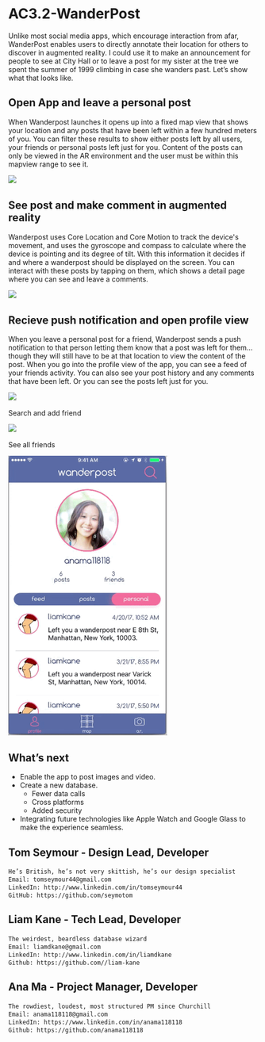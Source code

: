 # AC3.2-WanderPost

Unlike most social media apps, which encourage interaction from afar, WanderPost enables users to directly annotate their location for others to discover in augmented reality. I could use it to make an announcement for people to see at City Hall or to leave a post for my sister at the tree we spent the summer of 1999 climbing in case she wanders past. Let’s show what that looks like.

## Open App and leave a personal post

When Wanderpost launches it opens up into a fixed map view that shows your location and any posts that have been left within a few hundred meters of you. You can filter these results to show either posts left by all users,  your friends or personal posts left just for you. Content of the posts can only be viewed in the AR environment and the user must be within this mapview range to see it.

<img src="https://github.com/C4Q/AC3.2-WanderPost/blob/userInterface-AM-/Media/New/Open%20App%20and%20leave%20a%20personal%20post.gif" width="320" />

## See post and make comment in augmented reality

Wanderpost uses Core Location and Core Motion to track the device's movement, and uses the gyroscope and compass to calculate where the device is pointing and its degree of tilt. With this information it decides if and where a wanderpost should be displayed on the screen.
You can interact with these posts by tapping on them, which shows a detail page where you can see and leave a comments. 

<img src="https://github.com/C4Q/AC3.2-WanderPost/blob/userInterface-AM-/Media/New/Comment%20in%20Augmented%20Reality.gif" width="320" />

## Recieve push notification and open profile view

When you leave a personal post for a friend, Wanderpost sends a push notification to that person letting them know that a post was left for them… though they will still have to be at that location to view the content of the post.
When you go into the profile view of the app, you can see a feed of your friends activity. You can also see your post history and any comments that have been left. Or you can see the posts left just for you.

<img src="https://github.com/C4Q/AC3.2-WanderPost/blob/userInterface-AM-/Media/New/Recieve%20push%20notification%20and%20open%20profile%20view.gif" width="320" />

Search and add friend

<img src="https://github.com/C4Q/AC3.2-WanderPost/blob/userInterface-AM-/Media/New/Search%20and%20add%20friend.gif" width="320" />

See all friends

<img src="https://github.com/C4Q/AC3.2-WanderPost/blob/userInterface-AM-/Media/New/See%20all%20and%20new%20friends.gif" width="320" />

## What’s next
- Enable the app to post images and video.
- Create a new database.
    - Fewer data calls
    - Cross platforms
    - Added security
- Integrating future technologies like Apple Watch and Google Glass to make the experience seamless.

## Tom Seymour - Design Lead, Developer

    He’s British, he’s not very skittish, he’s our design specialist
    Email: tomseymour44@gmail.com
    LinkedIn: http://www.linkedin.com/in/tomseymour44
    GitHub: https://github.com/seymotom

## Liam Kane - Tech Lead, Developer

    The weirdest, beardless database wizard
    Email: liamdkane@gmail.com
    LinkedIn: http://www.linkedin.com/in/liamdkane
    Github: https://github.com//liam-kane

## Ana Ma - Project Manager, Developer
    The rowdiest, loudest, most structured PM since Churchill
    Email: anama118118@gmail.com
    LinkedIn: https://www.linkedin.com/in/anama118118
    Github: https://github.com/anama118118
